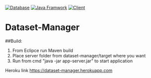 [![Database](https://img.shields.io/badge/postgres-postgresql9.5.5-blue.svg)](https://www.postgresql.org/)
[![Java Framwork](https://img.shields.io/badge/java-sparkjava2.5-brightgreen.svg)](http://sparkjava.com/)
[![Client](https://img.shields.io/badge/client-angular%201.5-orange.svg)](https://angularjs.org/)

# Dataset-Manager

##Build:
1. From Eclipce run Maven build
2. Place server folder from dataset-manager/target where you want
3. Run from cmd "java -jar app-server.jar" to start application

Heroku link https://dataset-manager.herokuapp.com
